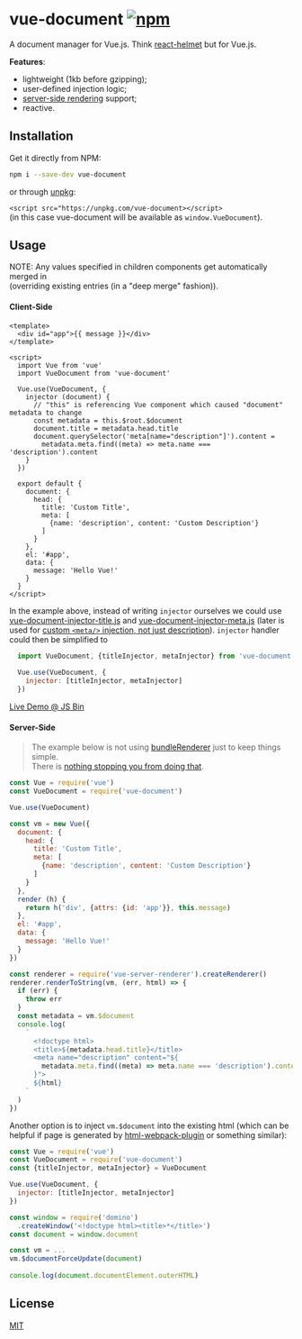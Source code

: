 # vue-document [![npm](https://img.shields.io/npm/v/vue-document.svg)](https://www.npmjs.com/package/vue-document)

A document manager for Vue.js. 
Think [react-helmet](https://github.com/nfl/react-helmet) but for Vue.js.  

**Features**:
- lightweight (1kb before gzipping);
- user-defined injection logic;
- [server-side rendering](https://vuejs.org/v2/guide/ssr.html) support;
- reactive. 

## Installation
 
Get it directly from NPM:

```sh
npm i --save-dev vue-document
```

or through [unpkg](https://unpkg.com/):

`<script src="https://unpkg.com/vue-document></script>`  
(in this case vue-document will be available as `window.VueDocument`).
 
## Usage

NOTE: Any values specified in children components get automatically merged in  
(overriding existing entries (in a "deep merge" fashion)).

#### Client-Side

```vue
<template>
  <div id="app">{{ message }}</div>
</template>

<script>
  import Vue from 'vue'
  import VueDocument from 'vue-document'
  
  Vue.use(VueDocument, {
    injector (document) {
      // "this" is referencing Vue component which caused "document" metadata to change
      const metadata = this.$root.$document
      document.title = metadata.head.title
      document.querySelector('meta[name="description"]').content = 
        metadata.meta.find((meta) => meta.name === 'description').content
    }
  })
  
  export default {
    document: {
      head: {
        title: 'Custom Title',
        meta: [
          {name: 'description', content: 'Custom Description'}
        ]
      }
    },
    el: '#app',
    data: {
      message: 'Hello Vue!'
    }
  }
</script>
```

In the example above, instead of writing `injector` ourselves we could use [vue-document-injector-title.js](src/vue-document-injector-title.js) and
[vue-document-injector-meta.js](src/vue-document-injector-meta.js) (later is used for [custom `<meta/>` injection, not just description](test/vue-document-head-meta.test.js)). 
`injector` handler could then be simplified to 

```javascript
  import VueDocument, {titleInjector, metaInjector} from 'vue-document'
  
  Vue.use(VueDocument, {
    injector: [titleInjector, metaInjector]
  })
```

[Live Demo @ JS Bin](http://jsbin.com/gist/9ef8b689dd731dff9e3a03c2ba29705b?html,output)  

#### Server-Side

> The example below is not using [bundleRenderer](https://www.npmjs.com/package/vue-server-renderer) just to keep things simple.  
There is [nothing stopping you from doing that]((https://github.com/shyiko/neutrino-preset-vue-static)).  

```javascript
const Vue = require('vue')
const VueDocument = require('vue-document')

Vue.use(VueDocument)

const vm = new Vue({
  document: {
    head: {
      title: 'Custom Title',
      meta: [
        {name: 'description', content: 'Custom Description'}
      ]
    }
  },
  render (h) {
    return h('div', {attrs: {id: 'app'}}, this.message)
  }, 
  el: '#app',
  data: {
    message: 'Hello Vue!'
  }
})

const renderer = require('vue-server-renderer').createRenderer()
renderer.renderToString(vm, (err, html) => {
  if (err) {
    throw err
  }
  const metadata = vm.$document
  console.log(
    `
      <!doctype html>
      <title>${metadata.head.title}</title>
      <meta name="description" content="${
        metadata.meta.find((meta) => meta.name === 'description').content
      }">
      ${html}
    `
  )   
})
```

Another option is to inject `vm.$document` into the existing html (which can be helpful 
if page is generated by [html-webpack-plugin](https://github.com/jantimon/html-webpack-plugin) or something similar):
 
```javascript
const Vue = require('vue')
const VueDocument = require('vue-document')
const {titleInjector, metaInjector} = VueDocument

Vue.use(VueDocument, {
  injector: [titleInjector, metaInjector]
})

const window = require('domino')
  .createWindow('<!doctype html><title>*</title>')
const document = window.document

const vm = ...
vm.$documentForceUpdate(document)
 
console.log(document.documentElement.outerHTML)
```

## License

[MIT](https://opensource.org/licenses/mit-license.php)
